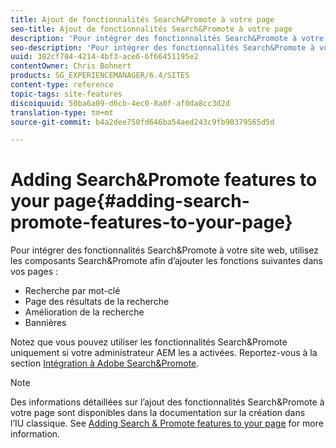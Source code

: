 ```yaml
---
title: Ajout de fonctionnalités Search&Promote à votre page
seo-title: Ajout de fonctionnalités Search&Promote à votre page
description: 'Pour intégrer des fonctionnalités Search&Promote à votre site web, utilisez les composants Search&Promote afin d’ajouter les fonctions suivantes à vos pages : recherche par mot-clé, page des résultats de la recherche, amélioration de la recherche et bannières.'
seo-description: 'Pour intégrer des fonctionnalités Search&Promote à votre site web, utilisez les composants Search&Promote afin d’ajouter les fonctions suivantes à vos pages : recherche par mot-clé, page des résultats de la recherche, amélioration de la recherche et bannières.'
uuid: 382cf784-4214-4bf3-ace6-6f66451195e2
contentOwner: Chris Bohnert
products: SG_EXPERIENCEMANAGER/6.4/SITES
content-type: reference
topic-tags: site-features
discoiquuid: 50ba6a09-d6cb-4ec0-8a0f-af0da8cc3d2d
translation-type: tm+mt
source-git-commit: b4a2dee750fd646ba54aed243c9fb90379565d5d

---
```



# Adding Search&amp;Promote features to your page{#adding-search-promote-features-to-your-page}

Pour intégrer des fonctionnalités Search&amp;Promote à votre site web, utilisez les composants Search&amp;Promote afin d’ajouter les fonctions suivantes dans vos pages :

* Recherche par mot-clé
* Page des résultats de la recherche
* Amélioration de la recherche
* Bannières

Notez que vous pouvez utiliser les fonctionnalités Search&amp;Promote uniquement si votre administrateur AEM les a activées. Reportez-vous à la section [Intégration à Adobe Search&amp;Promote](/help/sites-administering/search-and-promote.md).

>[!NOTE]
>
>Des informations détaillées sur l’ajout des fonctionnalités Search&amp;Promote à votre page sont disponibles dans la documentation sur la création dans l’IU classique. See [Adding Search &amp; Promote features to your page](/help/sites-classic-ui-authoring/classic-feature-search-promote.md) for more information.


